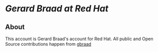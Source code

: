 # _**Gerard Braad at Red Hat**_

## About

  This account is Gerard Braad's account for Red Hat. All public and Open Source contributions happen from
  [gbraad](https://github.com/gbraad)

